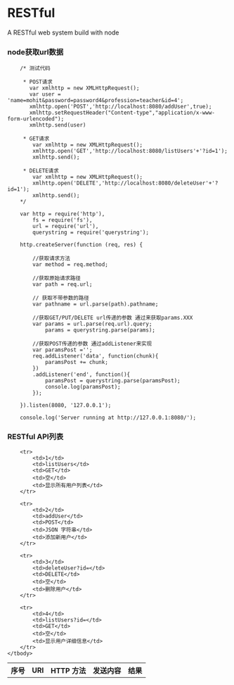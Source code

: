 # RESTful
A RESTful web system build with node

### node获取url数据

		/* 测试代码

		 * POST请求
		   var xmlhttp = new XMLHttpRequest();
		   var user = 'name=mohit&password=password4&profession=teacher&id=4';
		   xmlhttp.open('POST','http://localhost:8080/addUser',true);
		   xmlhttp.setRequestHeader("Content-type","application/x-www-form-urlencoded");
		   xmlhttp.send(user)

		 * GET请求
		    var xmlhttp = new XMLHttpRequest();
		    xmlhttp.open('GET','http://localhost:8080/listUsers'+'?id=1');
		    xmlhttp.send();

	     * DELETE请求
	        var xmlhttp = new XMLHttpRequest();
	        xmlhttp.open('DELETE','http://localhost:8080/deleteUser'+'?id=1');
	        xmlhttp.send();
		*/

		var http = require('http'),
			fs = require('fs'),
			url = require('url'),
			querystring = require('querystring');

		http.createServer(function (req, res) { 

			//获取请求方法
			var method = req.method; 

			//获取原始请求路径
			var path = req.url; 

			// 获取不带参数的路径
			var pathname = url.parse(path).pathname; 

			//获取GET/PUT/DELETE url传递的参数 通过来获取params.XXX
			var params = url.parse(req.url).query; 
				params = querystring.parse(params);

			//获取POST传递的参数 通过addListener来实现
			var paramsPost ='';  
		    req.addListener('data', function(chunk){  
		        paramsPost += chunk;  
		    })  
		    .addListener('end', function(){  
		        paramsPost = querystring.parse(paramsPost);
		        console.log(paramsPost);
		    });

		}).listen(8080, '127.0.0.1'); 

		console.log('Server running at http://127.0.0.1:8080/');

### RESTful API列表

<table style="margin:0 auto"> 
	<tbody>
		<tr>
			<th>序号</th>
			<th>URI</th>
			<th>HTTP 方法</th>
			<th>发送内容</th>
			<th>结果</th> 
		</tr>

		<tr>
			<td>1</td>
			<td>listUsers</td>
			<td>GET</td>
			<td>空</td>
			<td>显示所有用户列表</td> 
		</tr>

		<tr>
			<td>2</td>
			<td>addUser</td>
			<td>POST</td>
			<td>JSON 字符串</td>
			<td>添加新用户</td> 
		</tr>

		<tr>
			<td>3</td>
			<td>deleteUser?id=</td>
			<td>DELETE</td>
			<td>空</td>
			<td>删除用户</td> 
		</tr>

		<tr>
			<td>4</td>
			<td>listUsers?id=</td>
			<td>GET</td>
			<td>空</td>
			<td>显示用户详细信息</td> 
		</tr>
	</tbody>
</table>
